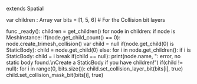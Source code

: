 extends Spatial

var children : Array
var bits = [1, 5, 6] # For the Collision bit layers

func _ready():
	children = get_children()
	for node in children:
		if node is MeshInstance:
			if(node.get_child_count() == 0):
				node.create_trimesh_collision()
			var child = null
			if(node.get_child(0) is StaticBody):
				child = node.get_child(0)
			else:
				for i in node.get_children():
					if i is StaticBody:
						child = i
						break
				if(child == null):
					print(node.name, ": error, no static body found.\nCreate a StaticBody if you have children!")
			if(child != null):
				for i in range(0, bits.size()):
					child.set_collision_layer_bit(bits[i], true)
					child.set_collision_mask_bit(bits[i], true)
